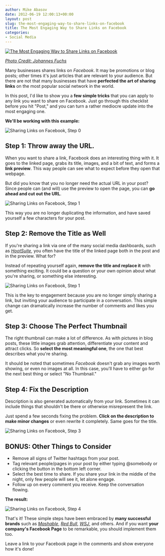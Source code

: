 ```yaml
---
author: Mike Abasov
date: 2012-06-19 12:00:13+00:00
layout: post
slug: the-most-engaging-way-to-share-links-on-facebook
title: The Most Engaging Way to Share Links on Facebook
categories:
- Social Media
---
```


[![The Most Engaging Way to Share Links on Facebook](/wp-content/uploads/2012/06/5886225374_c57c6c1966_b.jpeg)](/2012/06/19/the-most-engaging-way-to-share-links-on-facebook/)

_[Photo Credit: Johannes Fuchs](//www.flickr.com/photos/goiabarea/5886225374/)_


Many businesses shares links on _Facebook_. It may be promotions or blog posts; other times it's just articles that are relevant to your audience. But there are not that many businesses that have **perfected the art of sharing links** on the most popular social network in the world.

In this post, I'd like to show you a **few simple tricks** that you can apply to any link you want to share on Facebook. Just go through this checklist before you hit "Post," and you can turn a rather mediocre update into the most engaging one.

<!-- more -->

**We'll be working with this example:**

![Sharing Links on Facebook, Step 0](/wp-content/uploads/2012/06/Screen-Shot-2012-06-18-at-4.32.50-AM.png)

## Step 1: Throw away the URL.


When you want to share a link, Facebook does an interesting thing with it. It goes to the linked page, grabs its title, images, and a bit of text, and forms a **link preview**. This way people can see what to expect before they open that webpage.

But did you know that you no longer need the actual URL in your post? Since people can (and will) use the preview to open the page, you can **go ahead and cut out the URL**.


![Sharing Links on Facebook, Step 1](/wp-content/uploads/2012/06/Screen-Shot-2012-06-18-at-4.33.25-AM.png)


This way you are no longer duplicating the information, and have saved yourself a few characters for your post.


## Step 2: Remove the Title as Well


If you're sharing a link via one of the many social media dashboards, such as [_HootSuite_](//hootsuite.com), you often have the title of the linked page both in the post and in the preview. What for?

Instead of repeating yourself again, **remove the title and replace it** with something exciting. It could be a question or your own opinion about what you're sharing, or something else interesting.


![Sharing Links on Facebook, Step 1](/wp-content/uploads/2012/06/Screen-Shot-2012-06-18-at-4.35.13-AM.png)


This is the key to engagement because you are no longer simply sharing a link, but inviting your audience to participate in a conversation. This simple change can dramatically increase the number of comments and likes you get.


## Step 3: Choose The Perfect Thumbnail


The right thumbnail can make a lot of difference. As with pictures in blog posts, these little images grab attention, differentiate your content and attract clicks. So **select the most meaningful one**, the one that best describes what you're sharing.

It should be noted that sometimes _Facebook_ doesn't grab any images worth showing, or even no images at all. In this case, you'll have to either go for the next best thing or select "No Thumbnail."


## Step 4: Fix the Description

Description is also generated automatically from your link. Sometimes it can include things that shouldn't be there or otherwise misrepresent the link.

Just spend a few seconds fixing the problem. **Click on the description to make minor changes** or even rewrite it completely. Same goes for the title.


![Sharing Links on Facebook, Step 3](/wp-content/uploads/2012/06/Screen-Shot-2012-06-18-at-4.37.56-AM.png)


## BONUS: Other Things to Consider

  * Remove all signs of Twitter hashtags from your post.
  * Tag relevant people/pages in your post by either typing @somebody or clicking the button in the bottom left corner.
  * Select the best time to share. If you share your link in the middle of the night, only few people will see it, let alone engage.
  * Follow up on every comment you receive. Keep the conversation flowing.


**The result:**

![Sharing Links on Facebook, Step 4](/wp-content/uploads/2012/06/Screen-Shot-2012-06-18-at-4.39.33-AM.png)


That's it! These simple steps have been embraced by **many successful brands** such as [_Mashable_](//www.facebook.com/mashable), [_Red Bull_](//www.facebook.com/redbull), _[WSJ](//www.facebook.com/wsj)_, and others. And if you want **your company's Facebook Page** to be remarkable, you should implement them too.

Leave a link to your Facebook page in the comments and show everyone how it's done!
